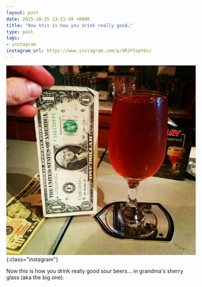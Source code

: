 ```yaml
---
layout: post
date: 2015-10-25 23:21:49 +0000
title: "Now this is how you drink really good…"
type: post
tags:
- instagram
instagram_url: https://www.instagram.com/p/9R2F5spt6s/
---
```


![Instagram - 9R2F5spt6s](/img/9R2F5spt6s.jpg){:class="instagram"}

Now this is how you drink really good sour beers... in grandma's sherry glass (aka the big one).
